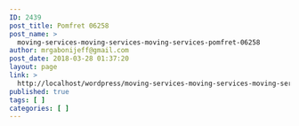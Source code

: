 ```yaml
---
ID: 2439
post_title: Pomfret 06258
post_name: >
  moving-services-moving-services-moving-services-pomfret-06258
author: mrgabonijeff@gmail.com
post_date: 2018-03-28 01:37:20
layout: page
link: >
  http://localhost/wordpress/moving-services-moving-services-moving-services-pomfret-06258/
published: true
tags: [ ]
categories: [ ]
---
```

